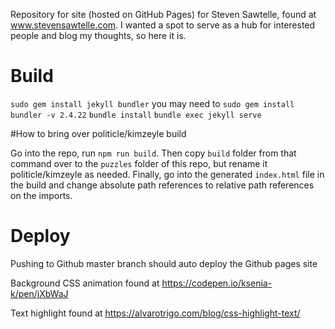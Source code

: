 Repository for site (hosted on GitHub Pages) for Steven Sawtelle, found at www.stevensawtelle.com. I wanted a spot to serve as a hub for interested people and blog my thoughts, so here it is.

# Build

`sudo gem install jekyll bundler`
you may need to `sudo gem install bundler -v 2.4.22`
`bundle install`
`bundle exec jekyll serve`

#How to bring over politicle/kimzeyle build

Go into the repo, run `npm run build`. Then copy `build` folder from that command
over to the `puzzles` folder of this repo, but rename it politicle/kimzeyle as needed.
Finally, go into the generated `index.html` file in the build and change absolute path references to relative path references on the imports.

# Deploy

Pushing to Github master branch should auto deploy the Github pages site

Background CSS animation found at https://codepen.io/ksenia-k/pen/jXbWaJ

Text highlight found at https://alvarotrigo.com/blog/css-highlight-text/
